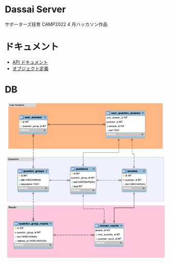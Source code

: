 # Dassai Server

サポーターズ技育 CAMP2022 4 月ハッカソン作品

# ドキュメント

- [API ドキュメント](./doc/api.md)
- [オブジェクト定義](./doc/object.md)

# DB

![er図](./doc/data/dassai_er_diagram.png)
